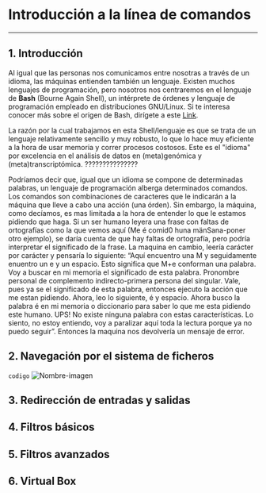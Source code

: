 # Introducción a la línea de comandos
* * * 

## 1. Introducción
Al igual que las personas nos comunicamos entre nosotras a través de un idioma, las máquinas entienden también un lenguaje. Existen muchos lenguajes de programación, pero nosotros nos centraremos en el lenguaje de **Bash** (Bourne Again Shell), un intérprete de órdenes y lenguaje de programación empleado en distribuciones GNU/Linux. Si te interesa conocer más sobre el origen de Bash, dirígete a este [Link](https://es.wikipedia.org/wiki/Bash).



La razón por la cual trabajamos en esta Shell/lenguaje es que se trata de un lenguaje relativamente sencillo y muy robusto, lo que lo hace muy eficiente a la hora de usar memoria y correr procesos costosos. Este es el "idioma" por excelencia en el análisis de datos en (meta)genómica y (meta)transcriptómica. ???????????????

Podríamos decir que, igual que un idioma se compone de determinadas palabras, un lenguaje de programación alberga determinados comandos. Los comandos son combinaciones de caracteres que le indicarán a la máquina que lleve a cabo una acción (una órden). Sin embargo, la máquina, como decíamos, es mas limitada a la hora de entender lo que le estamos pidiendo que haga. Si un ser humano leyera una frase con faltas de ortografías como la que vemos aquí (Me é comid0 huna mänSana-poner otro ejemplo), se daría cuenta de que hay faltas de ortografía, pero podría interpretar el significado de la frase. La maquina en cambio, leería carácter por carácter y pensaría lo siguiente: “Aquí encuentro una M y seguidamente enuentro un e y un espacio. Esto significa que M+e conforman una palabra. Voy a buscar en mi memoria el significado de esta palabra. Pronombre personal de complemento indirecto-primera persona del singular. Vale, pues ya se el significado de esta palabra, entonces ejecuto la acción que me estan pidiendo. Ahora, leo lo siguiente, é y espacio. Ahora busco la palabra é en mi memoria o diccionario para saber lo que me esta pidiendo este humano. UPS! No existe ninguna palabra con estas características. Lo siento, no estoy entiendo, voy a paralizar aquí toda la lectura porque ya no puedo seguir”. Entonces la maquina nos devolvería un mensaje de error.
## 2. Navegación por el sistema de ficheros
`codigo`
![Nombre-imagen](nombre-imagen.jpg)
## 3. Redirección de entradas y salidas

## 4. Filtros básicos

## 5. Filtros avanzados

## 6. Virtual Box

